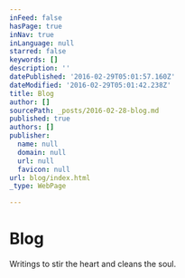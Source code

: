 ```yaml
---
inFeed: false
hasPage: true
inNav: true
inLanguage: null
starred: false
keywords: []
description: ''
datePublished: '2016-02-29T05:01:57.160Z'
dateModified: '2016-02-29T05:01:42.238Z'
title: Blog
author: []
sourcePath: _posts/2016-02-28-blog.md
published: true
authors: []
publisher:
  name: null
  domain: null
  url: null
  favicon: null
url: blog/index.html
_type: WebPage

---
```

# Blog

Writings to stir the heart and cleans the soul.